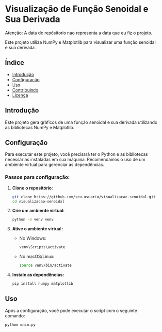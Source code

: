 # Visualização de Função Senoidal e Sua Derivada
Atenção: A data do repósitorio nao representa a data que eu fiz o projeto.

Este projeto utiliza NumPy e Matplotlib para visualizar uma função senoidal e sua derivada.

## Índice

- [Introdução](#introdução)
- [Configuração](#configuração)
- [Uso](#uso)
- [Contribuindo](#contribuindo)
- [Licença](#licença)

## Introdução

Este projeto gera gráficos de uma função senoidal e sua derivada utilizando as bibliotecas NumPy e Matplotlib.

## Configuração

Para executar este projeto, você precisará ter o Python e as bibliotecas necessárias instaladas em sua máquina. Recomendamos o uso de um ambiente virtual para gerenciar as dependências.

### Passos para configuração:

1. **Clone o repositório:**
    ```sh
    git clone https://github.com/seu-usuario/visualizacao-senoidal.git
    cd visualizacao-senoidal
    ```

2. **Crie um ambiente virtual:**
    ```sh
    python -m venv venv
    ```

3. **Ative o ambiente virtual:**
    - No Windows:
      ```sh
      venv\Scripts\activate
      ```
    - No macOS/Linux:
      ```sh
      source venv/bin/activate
      ```

4. **Instale as dependências:**
    ```sh
    pip install numpy matplotlib
    ```

## Uso

Após a configuração, você pode executar o script com o seguinte comando:

```sh
python main.py

